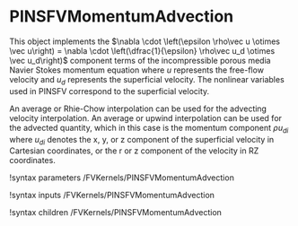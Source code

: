 # PINSFVMomentumAdvection

This object implements the $\nabla \cdot \left(\epsilon \rho\vec u \otimes \vec
u\right) = \nabla \cdot \left(\dfrac{1}{\epsilon} \rho\vec u_d \otimes \vec u_d\right)$ component
terms of the incompressible porous media Navier Stokes momentum equation where
$u$ represents the free-flow velocity and $u_d$ represents the superficial
velocity. The nonlinear variables used in PINSFV correspond to the superficial velocity.

An average or Rhie-Chow interpolation can be used for the advecting velocity interpolation.
An average or upwind interpolation can be used for the advected quantity, which in this
case is the momentum component $\rho u_{di}$ where $u_{di}$ denotes the x, y, or z
component of the superficial velocity in Cartesian coordinates, or the r or z component of
the velocity in RZ coordinates.

!syntax parameters /FVKernels/PINSFVMomentumAdvection

!syntax inputs /FVKernels/PINSFVMomentumAdvection

!syntax children /FVKernels/PINSFVMomentumAdvection
